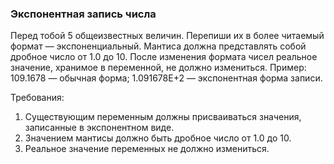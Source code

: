 
### Экспонентная запись числа

Перед тобой 5 общеизвестных величин.
Перепиши их в более читаемый формат &mdash; экспоненциальный. Мантиса должна представлять собой дробное число от 1.0 до 10.
После изменения формата чисел реальное значение, хранимое в переменной, не должно измениться.
Пример:
109.1678 &mdash; обычная форма;
1.091678E+2 &mdash; экспонентная форма записи.


Требования:
1.	Существующим переменным должны присваиваться значения, записанные в экспонентном виде.
2.	Значением мантисы должно быть дробное число от 1.0 до 10.
3.	Реальное значение переменных не должно измениться.


